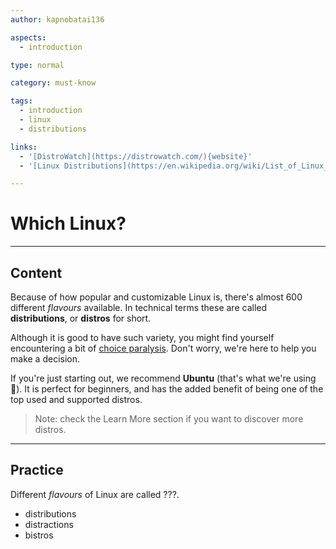 ```yaml
---
author: kapnobatai136

aspects:
  - introduction

type: normal

category: must-know

tags:
  - introduction
  - linux
  - distributions

links:
  - '[DistroWatch](https://distrowatch.com/){website}'
  - '[Linux Distributions](https://en.wikipedia.org/wiki/List_of_Linux_distributions){website}'

---
```


# Which Linux?

---
## Content

Because of how popular and customizable Linux is, there's almost 600 different *flavours* available. In technical terms these are called **distributions**, or **distros** for short.

Although it is good to have such variety, you might find yourself encountering a bit of [choice paralysis](https://en.wikipedia.org/wiki/Overchoice). Don't worry, we're here to help you make a decision.

If you're just starting out, we recommend **Ubuntu** (that's what we're using 👐). It is perfect for beginners, and has the added benefit of being one of the top used and supported distros.

> Note: check the Learn More section if you want to discover more distros.

---
## Practice

Different *flavours* of Linux are called ???.

* distributions
* distractions
* bistros